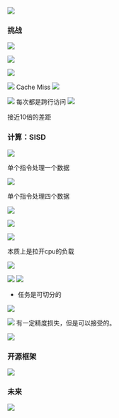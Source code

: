 ![](asserts/Pasted%20image%2020250819104555.png)
### 挑战
![](asserts/Pasted%20image%2020250819104752.png)

![](asserts/Pasted%20image%2020250819105055.png)


![](asserts/Snipaste_2025-08-19_10-52-08.png)

![](asserts/Pasted%20image%2020250819110007.png)
Cache Miss
![](asserts/Pasted%20image%2020250819110213.png)


![](asserts/Pasted%20image%2020250819110304.png)
每次都是跨行访问
![](asserts/Pasted%20image%2020250819110459.png)


接近10倍的差距

### 计算：SISD
![](asserts/Pasted%20image%2020250819110813.png)

单个指令处理一个数据

![](asserts/Pasted%20image%2020250819111057.png)

单个指令处理四个数据

![](asserts/Pasted%20image%2020250819111136.png)


![](asserts/Pasted%20image%2020250819111315.png)


![](asserts/Pasted%20image%2020250819111431.png)


本质上是拉开cpu的负载

![](asserts/Pasted%20image%2020250819111643.png)

![](asserts/Pasted%20image%2020250819111906.png)
![](asserts/Pasted%20image%2020250819123446.png)
- 任务是可切分的

![](asserts/Pasted%20image%2020250819123821.png)



![](asserts/Pasted%20image%2020250819124847.png)
有一定精度损失，但是可以接受的。

![](asserts/Pasted%20image%2020250819125324.png)


### 开源框架
![](asserts/Pasted%20image%2020250819131859.png)

### 未来
![](asserts/Pasted%20image%2020250819132058.png)

